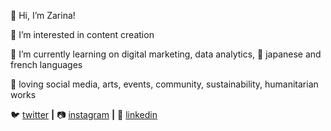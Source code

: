 👋 Hi, I’m Zarina!


👀 I’m interested in content creation


🌱 I’m currently learning on digital marketing, data analytics, 🧠 japanese and french languages


💜 loving social media, arts, events, community, sustainability, humanitarian works


🐦 [twitter][twitter] **|** 
📷 [instagram][instagram] **|** 
👔 [linkedin][linkedin]


[twitter]: https://twitter.com/keikozee21
[instagram]: https://instagram.com/keikozee21
[linkedin]: https://linkedin.com/in/zarina-z
